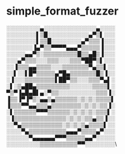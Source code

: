 # simple_format_fuzzer

░░░░░░░░░▄░░░░░░░░░░░░░░▄░░░░\
░░░░░░░░▌▒█░░░░░░░░░░░▄▀▒▌░░░\
░░░░░░░░▌▒▒█░░░░░░░░▄▀▒▒▒▐░░░\
░░░░░░░▐▄▀▒▒▀▀▀▀▄▄▄▀▒▒▒▒▒▐░░░\
░░░░░▄▄▀▒░▒▒▒▒▒▒▒▒▒█▒▒▄█▒▐░░░\
░░░▄▀▒▒▒░░░▒▒▒░░░▒▒▒▀██▀▒▌░░░\
░░▐▒▒▒▄▄▒▒▒▒░░░▒▒▒▒▒▒▒▀▄▒▒▌░░\
░░▌░░▌█▀▒▒▒▒▒▄▀█▄▒▒▒▒▒▒▒█▒▐░░\
░▐░░░▒▒▒▒▒▒▒▒▌██▀▒▒░░░▒▒▒▀▄▌░\
░▌░▒▄██▄▒▒▒▒▒▒▒▒▒░░░░░░▒▒▒▒▌░\
▀▒▀▐▄█▄█▌▄░▀▒▒░░░░░░░░░░▒▒▒▐░\
▐▒▒▐▀▐▀▒░▄▄▒▄▒▒▒▒▒▒░▒░▒░▒▒▒▒▌\
▐▒▒▒▀▀▄▄▒▒▒▄▒▒▒▒▒▒▒▒░▒░▒░▒▒▐░\
░▌▒▒▒▒▒▒▀▀▀▒▒▒▒▒▒░▒░▒░▒░▒▒▒▌░\
░▐▒▒▒▒▒▒▒▒▒▒▒▒▒▒░▒░▒░▒▒▄▒▒▐░░\
░░▀▄▒▒▒▒▒▒▒▒▒▒▒░▒░▒░▒▄▒▒▒▒▌░░\
░░░░▀▄▒▒▒▒▒▒▒▒▒▒▄▄▄▀▒▒▒▒▄▀░░░\
░░░░░░▀▄▄▄▄▄▄▀▀▀▒▒▒▒▒▄▄▀░░░░░\
░░░░░░░░░▒▒▒▒▒▒▒▒▒▒▀▀░░░░░░░░\